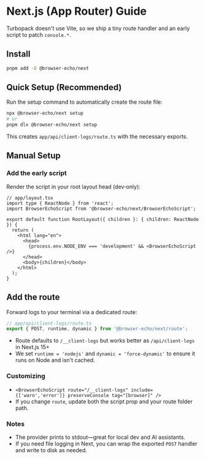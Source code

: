 # Next.js (App Router) Guide

Turbopack doesn't use Vite, so we ship a tiny route handler and an early script to patch `console.*`.

## Install

```bash
pnpm add -D @browser-echo/next
```

## Quick Setup (Recommended)

Run the setup command to automatically create the route file:

```bash
npx @browser-echo/next setup
# or
pnpm dlx @browser-echo/next setup
```

This creates `app/api/client-logs/route.ts` with the necessary exports.

## Manual Setup

### Add the early script

Render the script in your root layout head (dev‑only):

```tsx
// app/layout.tsx
import type { ReactNode } from 'react';
import BrowserEchoScript from '@browser-echo/next/BrowserEchoScript';

export default function RootLayout({ children }: { children: ReactNode }) {
  return (
    <html lang="en">
      <head>
        {process.env.NODE_ENV === 'development' && <BrowserEchoScript />}
      </head>
      <body>{children}</body>
    </html>
  );
}
```

## Add the route

Forward logs to your terminal via a dedicated route:

```ts
// app/api/client-logs/route.ts
export { POST, runtime, dynamic } from '@browser-echo/next/route';
```

* Route defaults to `/__client-logs` but works better as `/api/client-logs` in Next.js 15+
* We set `runtime = 'nodejs'` and `dynamic = 'force-dynamic'` to ensure it runs on Node and isn't cached.

### Customizing

* `<BrowserEchoScript route="/__client-logs" include={['warn','error']} preserveConsole tag="[browser]" />`
* If you change `route`, update both the script prop and your route folder path.

### Notes

* The provider prints to stdout—great for local dev and AI assistants.
* If you need file logging in Next, you can wrap the exported `POST` handler and write to disk as needed.
